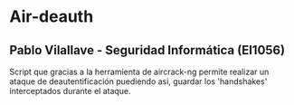 # Air-deauth

## Pablo Vilallave - Seguridad Informática (EI1056)

Script que gracias a la herramienta de aircrack-ng permite realizar un ataque de deautentificación puediendo asi, guardar los 'handshakes' interceptados durante el ataque.
